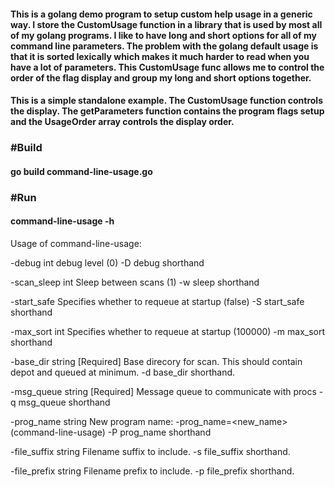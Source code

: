 #### This is a golang demo program to setup custom help usage in a generic way.  I store the CustomUsage function in a library that is used by most all of my golang programs. I like to have long and short options for all of my command line parameters.  The problem with the golang default usage is that it is sorted lexically which makes it much harder to read when you have a lot of parameters.  This CustomUsage func allows me to control the order of the flag display and group my long and short options together.

#### This is a simple standalone example. The CustomUsage function controls the display.  The getParameters function contains the program flags setup and the UsageOrder array controls the display order.

### #Build
#### go build command-line-usage.go

### #Run
#### command-line-usage -h
Usage of command-line-usage:

  -debug  int	debug level (0)
	  -D  	debug shorthand

  -scan_sleep  int	Sleep between scans (1)
	  -w  	sleep shorthand

  -start_safe  	Specifies whether to requeue at startup (false)
	  -S  	start_safe shorthand

  -max_sort  int	Specifies whether to requeue at startup (100000)
	  -m  	max_sort shorthand

  -base_dir  string	[Required] Base direcory for scan. This should contain depot and queued at minimum.
	  -d  	base_dir shorthand.

  -msg_queue  string	[Required] Message queue to communicate with procs
	  -q  	msg_queue shorthand

  -prog_name  string	New program name: -prog_name=<new_name> (command-line-usage)
	  -P  	prog_name shorthand

  -file_suffix  string	Filename suffix to include.
	  -s  	file_suffix shorthand.

  -file_prefix  string	Filename prefix to include.
	  -p  	file_prefix shorthand.

